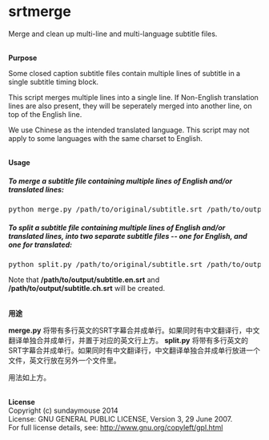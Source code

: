 srtmerge
========

Merge and clean up multi-line and multi-language subtitle files.

<br><b>Purpose</b>

Some closed caption subtitle files contain multiple lines of subtitle in a single subtitle timing block.

This script merges multiple lines into a single line. If Non-English translation lines are also present, they will be seperately merged into another line, on top of the English line.

We use Chinese as the intended translated language. This script may not apply to some languages with the same charset to English.<br><br>

<b>Usage</b>
<h5>To merge a subtitle file containing multiple lines of English and/or translated lines:</h5>
<pre>
python merge.py /path/to/original/subtitle.srt /path/to/output/subtitle.srt
</pre>
<h5>To split a subtitle file containing multiple lines of English and/or translated lines, into two separate subtitle files -- one for English, and one for translated:</h5>
<pre>
python split.py /path/to/original/subtitle.srt /path/to/output/subtitle
</pre>
Note that <b>/path/to/output/subtitle.en.srt</b> and <b>/path/to/output/subtitle.ch.srt</b> will be created.<br><br>

<b>用途</b>

<b>merge.py</b> 将带有多行英文的SRT字幕合并成单行。如果同时有中文翻译行，中文翻译单独合并成单行，并置于对应的英文行上方。
<b>split.py</b> 将带有多行英文的SRT字幕合并成单行。如果同时有中文翻译行，中文翻译单独合并成单行放进一个文件，英文行放在另外一个文件里。<br>

用法如上方。</b><br><br>

<b>License</b><br>
Copyright (c) sundaymouse 2014<br>
License: GNU GENERAL PUBLIC LICENSE, Version 3, 29 June 2007.<br>
For full license details, see: http://www.gnu.org/copyleft/gpl.html<br>
